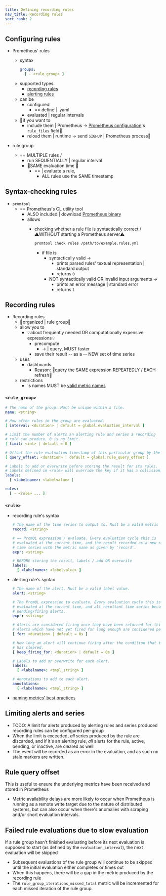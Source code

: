 ```yaml
---
title: Defining recording rules
nav_title: Recording rules
sort_rank: 2
---
```


## Configuring rules

* Prometheus' rules
  * syntax
    ```yaml
    groups:
      [ - <rule_group> ]
    ```
  * supported types 
    * [recording rules](#recording-rules)
    * [alerting rules](alerting_rules.md)
  * can be
    * configured
      * == define | .yaml
    * evaluated | regular intervals
  * 👀if you want to 
    * include them | Prometheus -> [Prometheus configuration](configuration.md)'s `rule_files` field👀
    * reload them | runtime -> send `SIGHUP` | Prometheus process👀

* rule group
  * == MULTIPLE rules /
    * run SEQUENTIALLY | regular interval
    * 👀SAME evaluation time 👀
      * == | evaluate a rule,
        * ALL rules use the SAME timestamp

## Syntax-checking rules

* `promtool`
  * == Prometheus's CL utility tool
    * ALSO included | download [Prometheus binary](https://prometheus.io/download/)
    * allows
      * checking whether a rule file is syntactically correct / ⚠️WITHOUT starting a Prometheus server⚠️

        ```bash
        promtool check rules /path/to/example.rules.yml
        ```
        * if file is 
          * syntactically valid -> 
            * prints parsed rules' textual representation | standard output 
            * returns `0`
          * NOT syntactically valid OR invalid input arguments ->
            * prints an error message | standard error
            * returns `1`

## Recording rules

* Recording rules
  * 👀organized | rule group👀
  * allow you to
    * 💡about frequently needed OR computationally expensive expressions💡
      * precompute 
        * -> | query, MUST faster
      * save their result -- as a -- NEW set of time series
  * uses
    * dashboards
      * Reason: 🧠query the SAME expression REPEATEDLY / EACH refresh🧠
  * restrictions
    * 's names MUST be [valid metric names](https://prometheus.io/docs/concepts/data_model/#metric-names-and-labels)

### `<rule_group>`

```yaml
# The name of the group. Must be unique within a file.
name: <string>

# How often rules in the group are evaluated.
[ interval: <duration> | default = global.evaluation_interval ]

# Limit the number of alerts an alerting rule and series a recording
# rule can produce. 0 is no limit.
[ limit: <int> | default = 0 ]

# Offset the rule evaluation timestamp of this particular group by the specified duration into the past.
[ query_offset: <duration> | default = global.rule_query_offset ]

# Labels to add or overwrite before storing the result for its rules.
# Labels defined in <rule> will override the key if it has a collision.
labels:
  [ <labelname>: <labelvalue> ]

rules:
  [ - <rule> ... ]
```

### `<rule>`

* recording rule's syntax

    ```yaml
    # The name of the time series to output to. Must be a valid metric name.
    record: <string>
    
    # == PromQL expression / evaluate. Every evaluation cycle this is
    # evaluated at the current time, and the result recorded as a new set of
    # time series with the metric name as given by 'record'.
    expr: <string>
    
    # BEFORE storing the result, labels / add OR overwrite 
    labels:
      [ <labelname>: <labelvalue> ]
    ```

* alerting rule's syntax 

    ```yaml
    # The name of the alert. Must be a valid label value.
    alert: <string>
    
    # The PromQL expression to evaluate. Every evaluation cycle this is
    # evaluated at the current time, and all resultant time series become
    # pending/firing alerts.
    expr: <string>
    
    # Alerts are considered firing once they have been returned for this long.
    # Alerts which have not yet fired for long enough are considered pending.
    [ for: <duration> | default = 0s ]
    
    # How long an alert will continue firing after the condition that triggered it
    # has cleared.
    [ keep_firing_for: <duration> | default = 0s ]
    
    # Labels to add or overwrite for each alert.
    labels:
      [ <labelname>: <tmpl_string> ]
    
    # Annotations to add to each alert.
    annotations:
      [ <labelname>: <tmpl_string> ]
    ```

* [naming metrics' best practices](https://prometheus.io/docs/practices/rules/#recording-rules)

## Limiting alerts and series

* TODO:
A limit for alerts produced by alerting rules and series produced recording rules can be configured per-group
* When the limit is exceeded, _all_ series produced
by the rule are discarded, and if it's an alerting rule, _all_ alerts for
the rule, active, pending, or inactive, are cleared as well
* The event will be
recorded as an error in the evaluation, and as such no stale markers are
written.

## Rule query offset
This is useful to ensure the underlying metrics have been received and stored in Prometheus
* Metric availability delays are more likely to occur when Prometheus is running as a remote write target due to the nature of distributed systems, but can also occur when there's anomalies with scraping and/or short evaluation intervals.

## Failed rule evaluations due to slow evaluation

If a rule group hasn't finished evaluating before its next evaluation is supposed to start (as defined by the `evaluation_interval`), the next evaluation will be skipped
* Subsequent evaluations of the rule group will continue to be skipped until the initial evaluation either completes or times out
* When this happens, there will be a gap in the metric produced by the recording rule
* The `rule_group_iterations_missed_total` metric will be incremented for each missed iteration of the rule group.
